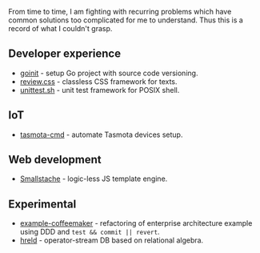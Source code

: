 From time to time, I am fighting with recurring problems which have common
solutions too complicated for me to understand. Thus this is a record of what
I couldn't grasp.

## Developer experience

- [goinit](https://github.com/macie/goinit) - setup Go project with source code versioning.
- [review.css](https://github.com/macie/review-css) - classless CSS framework for texts.
- [unittest.sh](https://github.com/macie/unittest.sh) - unit test framework for POSIX shell.

## IoT

- [tasmota-cmd](https://github.com/macie/tasmota-cmd) - automate Tasmota devices setup.

## Web development

- [Smallstache](https://github.com/macie/smallstache) - logic-less JS template engine.

## Experimental

- [example-coffeemaker](https://github.com/macie/example-coffeemaker) - refactoring of enterprise architecture example using DDD and `test && commit || revert`.
- [hreld](https://github.com/macie/hreld) - operator-stream DB based on relational algebra.

